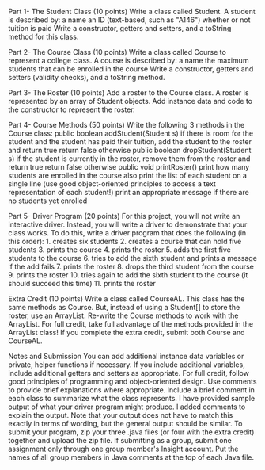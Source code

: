 Part 1- The Student Class (10 points)
    Write a class called Student. A student is described by:
        a name
        an ID (text-based, such as "A146")
        whether or not tuition is paid
        Write a constructor, getters and setters, and a toString method for this class.

Part 2- The Course Class (10 points)
    Write a class called Course to represent a college class. A course is described by:
        a name
        the maximum students that can be enrolled in the course
        Write a constructor, getters and setters (validity checks), and a toString method.

Part 3- The Roster (10 points)
    Add a roster to the Course class. A roster is represented by an array of Student objects.
    Add instance data and code to the constructor to represent the roster.

Part 4- Course Methods (50 points)
    Write the following 3 methods in the Course class:
        public boolean addStudent(Student s)
            if there is room for the student and the student has paid their tuition,
            add the student to the roster and return true return false otherwise
        public boolean dropStudent(Student s)
            if the student is currently in the roster,
            remove them from the roster and return true return false otherwise
        public void printRoster()
            print how many students are enrolled in the course
            also print the list of each student on a single line
            (use good object-oriented principles to access a text representation of each student!)
            print an appropriate message if there are no students yet enrolled

Part 5- Driver Program (20 points)
    For this project, you will not write an interactive driver.
    Instead, you will write a driver to demonstrate that your class works.
    To do this, write a driver program that does the following (in this order):
        1. creates six students
        2. creates a course that can hold five students
        3. prints the course
        4. prints the roster
        5. adds the first five students to the course
        6. tries to add the sixth student and prints a message if the add fails
        7. prints the roster
        8. drops the third student from the course
        9. prints the roster
        10. tries again to add the sixth student to the course (it should succeed this time)
        11. prints the roster

Extra Credit (10 points)
    Write a class called CourseAL.
    This class has the same methods as Course.
    But, instead of using a Student[] to store the roster, use an ArrayList<Student>.
    Re-write the Course methods to work with the ArrayList.
    For full credit, take full advantage of the methods provided in the ArrayList class!
    If you complete the extra credit, submit both Course and CourseAL.

Notes and Submission
    You can add additional instance data variables or private, helper functions if necessary.
    If you include additional variables, include additional getters and setters as appropriate.
    For full credit, follow good principles of programming and object-oriented design.
    Use comments to provide brief explanations where appropriate.
    Include a brief comment in each class to summarize what the class represents.
    I have provided sample output of what your driver program might produce.
    I added comments to explain the output.
    Note that your output does not have to match this exactly in terms of wording, but the general output should be similar.
    To submit your program, zip your three .java files (or four with the extra credit) together and upload the zip file.
    If submitting as a group, submit one assignment only through one group member's Insight account.
    Put the names of all group members in Java comments at the top of each Java file.